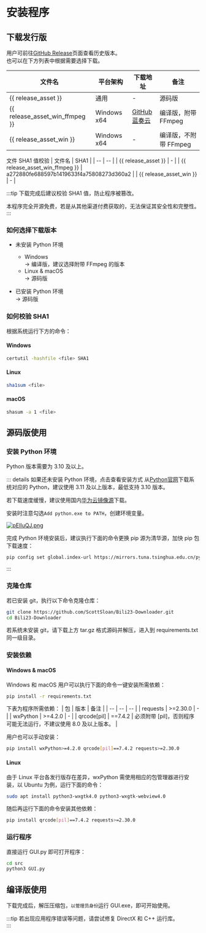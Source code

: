 <script setup>
    import { version } from '../../package.json'
    
    let release_asset = `Bili23_Downloader_v${version}_release.tar.gz`
    let release_asset_github = `https://github.com/ScottSloan/Bili23-Downloader/releases/download/v${version}/Bili23_Downloader_v${version}_release.tar.gz`
    
    let release_asset_win_ffmpeg = `Bili23-Downloader-${version}-win-amd64.zip`
    let release_asset_win_ffmpeg_github = `https://github.com/ScottSloan/Bili23-Downloader/releases/download/v${version}/Bili23-Downloader-${version}-win-amd64.zip`

    let release_asset_win = `Bili23_Downloader_v${version}_win_x64.zip`
    let release_asset_win_github = `https://github.com/ScottSloan/Bili23-Downloader/releases/download/v${version}/Bili23_Downloader_v${version}_win_x64.zip`

</script>

# 安装程序
## 下载发行版
用户可前往[GitHub Release](https://github.com/ScottSloan/Bili23-Downloader/releases/)页面查看历史版本。  
也可以在下方列表中根据需要选择下载。

| 文件名 | 平台架构 | 下载地址 | 备注 |
| -- | -- | -- | -- |
| {{ release_asset }} | 通用 | - | 源码版 |
| {{ release_asset_win_ffmpeg }} | Windows x64 | <a href="{{ release_asset_win_ffmpeg_github }}" target="_blank" rel="noreferer">GitHub</a> <br> <a href="https://wwx.lanzout.com/iJNAV2m5jdna" target="_blank" rel="noreferer">蓝奏云</a> | 编译版，附带 FFmpeg |
| {{ release_asset_win }} | Windows x64 | - | 编译版，不附带 FFmpeg |

文件 SHA1 值校验
| 文件名 | SHA1 |
| -- | -- |
| {{ release_asset }} | - |
| {{ release_asset_win_ffmpeg }} | a272880fe688597b1419633f4a75808273d360a2 |
| {{ release_asset_win }} | - |

:::tip
下载完成后建议校验 SHA1 值，防止程序被篡改。  

本程序完全开源免费，若是从其他渠道付费获取的，无法保证其安全性和完整性。
:::

### 如何选择下载版本
+ 未安装 Python 环境  
    + Windows  
        -> 编译版，建议选择附带 FFmpeg 的版本  
    + Linux & macOS  
        -> 源码版  

+ 已安装 Python 环境  
    -> 源码版

### 如何校验 SHA1
根据系统运行下方的命令：
#### Windows
```bash
certutil -hashfile <file> SHA1
```

#### Linux
```bash
sha1sum <file>
```

#### macOS
```bash
shasum -a 1 <file>
```

## 源码版使用
### 安装 Python 环境
Python 版本需要为 3.10 及以上。

::: details 如果还未安装 Python 环境，点击查看安装方式
从[Python官网](https://www.python.org/)下载系统对应的 Python，建议使用 3.11 及以上版本，最低支持 3.10 版本。  

若下载速度缓慢，建议使用国内[华为云镜像源](https://mirrors.huaweicloud.com/python/)下载。  

安装时注意勾选`Add python.exe to PATH`，创建环境变量。  

[![pElIuQJ.png](https://s21.ax1x.com/2025/02/23/pElIuQJ.png)](https://imgse.com/i/pElIuQJ)

完成 Python 环境安装后，建议执行下面的命令更换 pip 源为清华源，加快 pip 包下载速度：
```bash
pip config set global.index-url https://mirrors.tuna.tsinghua.edu.cn/pypi/web/simple
```
:::

### 克隆仓库
若已安装 git，执行以下命令克隆仓库：
```bash
git clone https://github.com/ScottSloan/Bili23-Downloader.git
cd Bili23-Downloader
```

若系统未安装 git，请下载上方 tar.gz 格式源码并解压，进入到 requirements.txt 同一级目录。

### 安装依赖
#### Windows & macOS
Windows 和 macOS 用户可以执行下面的命令一键安装所需依赖：

```bash
pip install -r requirements.txt
```

下表为程序所需依赖：
| 包 | 版本 | 备注 |
| -- | -- | -- |
| requests | >=2.30.0 | - |
| wxPython | >=4.2.0 | - |
| qrcode[pil] | ==7.4.2 | 必须附带 [pil]，否则程序可能无法运行，不建议使用 8.0 及以上版本。 |

用户也可以手动安装：
```bash
pip install wxPython>=4.2.0 qrcode[pil]==7.4.2 requests>=2.30.0
```
#### Linux
由于 Linux 平台各发行版存在差异，wxPython 需使用相应的包管理器进行安装，以 Ubuntu 为例，运行下面的命令：
```bash
sudo apt install python3-wxgtk4.0 python3-wxgtk-webview4.0
```

随后再运行下面的命令安装其他依赖：
```bash
pip install qrcode[pil]==7.4.2 requests>=2.30.0
```

### 运行程序
直接运行 GUI.py 即可打开程序：

```bash
cd src
python3 GUI.py
```

## 编译版使用
下载完成后，解压压缩包，`以管理员身份`运行 GUI.exe，即可开始使用。 

:::tip
若出现应用程序错误等问题，请尝试修复 DirectX 和 C++ 运行库。  
:::